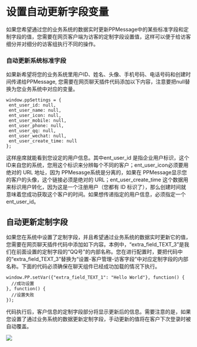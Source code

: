 # 设置自动更新字段变量
如果您希望通过您的业务系统的数据实时更新PPMessage中的某些标准字段和定制字段的值，您需要在网页客户端为访客的定制字段设置值，这样可以便于给访客细分并对细分的访客组执行不同的操作。

### 自动更新系统标准字段

如果新希望将您的业务系统里用户ID、姓名、头像、手机号码、电话号码和创建时间传递给PPMessage, 您需要在网页聊天插件代码添加以下内容，注意要把null替换为您业务系统中对应的变量。

```
window.ppSettings = {
 ent_user_id: null,
 ent_user_name: null,
 ent_user_icon: null,
 ent_user_mobile: null,
 ent_user_phone: null,
 ent_user_qq: null,
 ent_user_wechat: null,
 ent_user_create_time: null
};

```

这样座席就能看到您设定的用户信息。其中ent_user_id 是指企业用户标识，这个ID来自您的系统，您用这个标识来分辨每个不同的客户；ent_user_icon必须要用绝对的 URL 地址，因为 PPMesasge系统是分离的，如果在 PPMessage显示您的客户的头像，这个链接必须是绝对的 URL；ent_user_create_time 这个数据用来标识用户转化，因为这是一个注册用户（您都有 ID 标识了），那么创建时间就意味着您成功获取这个客户的时间。如果想传递指定的用户信息，必须指定一个 ent_user_id。

## 自动更新定制字段

如果您在系统中设置了定制字段，并且希望通过业务系统的数据实时更新它的值，您需要在网页聊天插件代码中添加如下内容。本例中，“extra_field_TEXT_3”是我们在前面设置的定制字段的“QQ号”的内部名称。您在进行配置时，要把代码中的“extra_field_TEXT_3”替换为“设置-客户管理-访客字段”中对应定制字段的内部名称。下面的代码必须确保在聊天组件已经成功加载的情况下执行。

```
window.PP.setVar({"extra_field_TEXT_1": "Hello World"}, function() {
  //成功设置      
}, function() {
  //设置失败
});

```

代码执行后，客户信息的定制字段部分将显示更新后的信息。需要注意的是，如果您设置了通过业务系统的数据更新定制字段，手动更新的值将在客户下次登录时被自动覆盖。

![](https://upload-images.jianshu.io/upload_images/12406336-15c13509eaaa51bf.png?imageMogr2/auto-orient/strip%7CimageView2/2/w/1240)

